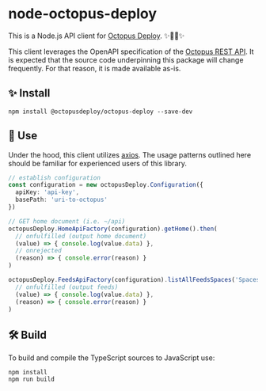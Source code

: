 # node-octopus-deploy

This is a Node.js API client for [Octopus Deploy](https://octopus.com/). ✨🐙🚀✨

This client leverages the OpenAPI specification of the [Octopus REST API](https://octopus.com/docs/octopus-rest-api). It is expected that the source code underpinning this package will change frequently. For that reason, it is made available as-is.

## ✨ Install

```
npm install @octopusdeploy/octopus-deploy --save-dev
```

## 🚀 Use

Under the hood, this client utilizes [axios](https://github.com/axios/axios). The usage patterns outlined here should be familiar for experienced users of this library.

```typescript
// establish configuration
const configuration = new octopusDeploy.Configuration({
  apiKey: 'api-key',
  basePath: 'uri-to-octopus'
})

// GET home document (i.e. ~/api)
octopusDeploy.HomeApiFactory(configuration).getHome().then(
  // onfulfilled (output home document)
  (value) => { console.log(value.data) },
  // onrejected
  (reason) => { console.error(reason) }
)

octopusDeploy.FeedsApiFactory(configuration).listAllFeedsSpaces('Spaces-1').then(
  // onfulfilled (output feeds)
  (value) => { console.log(value.data) },
  (reason) => { console.error(reason) }
)
```

## 🛠 Build

To build and compile the TypeScript sources to JavaScript use:

```
npm install
npm run build
```